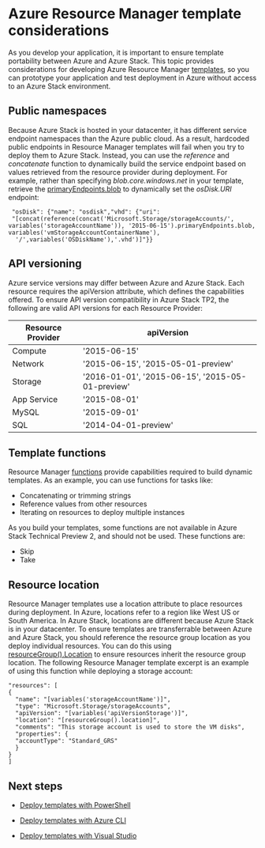 <properties
	pageTitle="Develop templates for Azure Stack | Microsoft Azure"
	description="Learn Azure Stack template best practices"
	services="azure-stack"
	documentationCenter=""
	authors="HeathL17"
	manager="byronr"
	editor=""/>

<tags
	ms.service="azure-stack"
	ms.workload="na"
	ms.tgt_pltfrm="na"
	ms.devlang="na"
	ms.topic="article"
	ms.date="11/02/2016"
	ms.author="helaw"/>

# Azure Resource Manager template considerations
As you develop your application, it is important to ensure template portability between Azure and Azure Stack.  This topic provides considerations for developing Azure Resource Manager [templates](http://download.microsoft.com/download/E/A/4/EA4017B5-F2ED-449A-897E-BD92E42479CE/Getting_Started_With_Azure_Resource_Manager_white_paper_EN_US.pdf), so you can prototype your application and test deployment in Azure without access to an Azure Stack environment.

## Public namespaces
Because Azure Stack is hosted in your datacenter, it has different service endpoint namespaces than the Azure public cloud. As a result, hardcoded public endpoints in Resource Manager templates will fail when you try to deploy them to Azure Stack. Instead, you can use the *reference* and *concatenate* function to dynamically build the service endpoint based on values retrieved from the resource provider during deployment. For example, rather than specifying *blob.core.windows.net* in your template, retrieve the [primaryEndpoints.blob](https://github.com/Azure/AzureStack-QuickStart-Templates/blob/master/101-simple-windows-vm/azuredeploy.json#L201) to dynamically set the *osDisk.URI* endpoint:

     "osDisk": {"name": "osdisk","vhd": {"uri": 
     "[concat(reference(concat('Microsoft.Storage/storageAccounts/', variables('storageAccountName')), '2015-06-15').primaryEndpoints.blob, variables('vmStorageAccountContainerName'),
      '/',variables('OSDiskName'),'.vhd')]"}}

## API versioning
Azure service versions may differ between Azure and Azure Stack. Each resource requires the apiVersion attribute, which defines the capabilities offered. To ensure API version compatibility in Azure Stack TP2, the following are valid API versions for each Resource Provider:

| Resource Provider | apiVersion |
|-----|-----| 
|Compute| '2015-06-15'|
|Network| '2015-06-15', '2015-05-01-preview'|
|Storage| '2016-01-01', '2015-06-15', '2015-05-01-preview'|
|App Service|'2015-08-01'|
|MySQL|'2015-09-01'|
|SQL|'2014-04-01-preview'|

## Template functions
Resource Manager [functions](../resource-group-template-functions.md) provide capabilities required to build dynamic templates. As an example, you can use functions for tasks like:
 
 - Concatenating or trimming strings 
 - Reference values from other resources
 - Iterating on resources to deploy multiple instances 

As you build your templates, some functions are not available in Azure Stack Technical Preview 2, and should not be used. These functions are:

 - Skip
 - Take
 

## Resource location
Resource Manager templates use a location attribute to place resources during deployment. In Azure, locations refer to a region like West US or South America. In Azure Stack, locations are different because Azure Stack is in your datacenter.  To ensure templates are transferrable between Azure and Azure Stack, you should reference the resource group location as you deploy individual resources. You can do this using [resourceGroup().Location](https://github.com/Azure/AzureStack-QuickStart-Templates/blob/master/101-simple-windows-vm/azuredeploy.json#L54) to ensure resources inherit the resource group location.  The following Resource Manager template excerpt is an example of using this function while deploying a storage account:

    "resources": [
    {
      "name": "[variables('storageAccountName')]",
      "type": "Microsoft.Storage/storageAccounts",
      "apiVersion": "[variables('apiVersionStorage')]",
      "location": "[resourceGroup().location]",
      "comments": "This storage account is used to store the VM disks",
      "properties": {
      "accountType": "Standard_GRS"
      }
    }
    ]

 
## Next steps

 - [Deploy templates with PowerShell](azure-stack-deploy-template-powershell.md)

 - [Deploy templates with Azure CLI](azure-stack-deploy-template-command-line.md)

 - [Deploy templates with Visual Studio](azure-stack-deploy-template-visual-studio.md)

